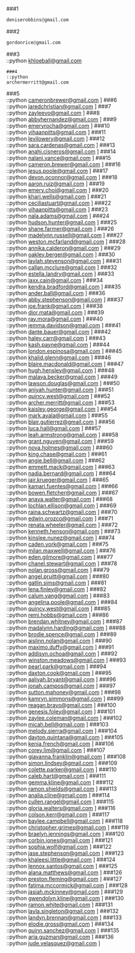 ###1   
```python
deniserobbins@gmail.com 
```
###2   
```python
gordonrice@gmail.com 
```
###3   
::python
khloeball@gmail.com 
```
###4   
::python
archermerritt@gmail.com 
```
###5   
::python
cameronbrewer@gmail.com 
]
###6   
::python
jaredchristian@gmail.com 
]
###7   
::python
zayleevo@gmail.com 
]
###8   
::python
abbyhernandez@gmail.com 
]
###9   
::python
emeryrocha@gmail.com 
]
###10   
::python
vihaanpitts@gmail.com 
]
###11   
::python
levilowery@gmail.com 
]
###12   
::python
sara.cardenas@gmail.com 
]
###13   
::python
anahi.cisneros@gmail.com 
]
###14   
::python
nalani.vance@gmail.com 
]
###15   
::python
cameron.brewer@gmail.com 
]
###16   
::python
jesus.poole@gmail.com 
]
###17   
::python
devon.oconnor@gmail.com 
]
###18   
::python
aaron.ruiz@gmail.com 
]
###19   
::python
emery.choi@gmail.com 
]
###20   
::python
khari.wells@gmail.com 
]
###21   
::python
ceciliastuart@gmail.com 
]
###22   
::python
vihaanpitts@gmail.com 
]
###23   
::python
nala.adams@gmail.com 
]
###24   
::python
hudson.hunter@gmail.com 
]
###25   
::python
shane.farmer@gmail.com 
]
###26   
::python
madelynn.russell@gmail.com 
]
###27   
::python
weston.mcfarland@gmail.com 
]
###28   
::python
annika.calderon@gmail.com 
]
###29   
::python
oakley.berger@gmail.com 
]
###30   
::python
laylah.stevenson@gmail.com 
]
###31   
::python
callan.mcclure@gmail.com 
]
###32   
::python
estella.landry@gmail.com 
]
###33   
::python
jaxx.cain@gmail.com 
]
###34   
::python
kendra.bradford@gmail.com 
]
###35   
::python
ander.ball@gmail.com 
]
###36   
::python
abby.stephenson@gmail.com 
]
###37   
::python
joe.frank@gmail.com 
]
###38   
::python
dior.mata@gmail.com 
]
###39   
::python
ray.mora@gmail.com 
]
###40   
::python
jemma.davidson@gmail.com 
]
###41   
::python
dante.bauer@gmail.com 
]
###42   
::python
haley.carr@gmail.com 
]
###43   
::python
kash.payne@gmail.com 
]
###44   
::python
london.espinosa@gmail.com 
]
###45   
::python
khalid.glenn@gmail.com 
]
###46   
::python
blaire.macdonald@gmail.com 
]
###47   
::python
hugh.hensley@gmail.com 
]
###48   
::python
malaya.becker@gmail.com 
]
###49   
::python
lawson.douglas@gmail.com 
]
###50   
::python
aniyah.hunter@gmail.com 
]
###51   
::python
quincy.west@gmail.com 
]
###52   
::python
archer.merritt@gmail.com 
]
###53   
::python
kaisley.george@gmail.com 
]
###54   
::python
mark.ayala@gmail.com 
]
###55   
::python
blair.gutierrez@gmail.com 
]
###56   
::python
luca.hall@gmail.com 
]
###57   
::python
leah.armstrong@gmail.com 
]
###58   
::python
grant.nguyen@gmail.com 
]
###59   
::python
nova.holmes@gmail.com 
]
###60   
::python
king.chase@gmail.com 
]
###61   
::python
angie.bell@gmail.com 
]
###62   
::python
emmett.mack@gmail.com 
]
###63   
::python
nadia.bernard@gmail.com 
]
###64   
::python
jair.krueger@gmail.com 
]
###65   
::python
kamari.fuentes@gmail.com 
]
###66   
::python
bowen.fletcher@gmail.com 
]
###67   
::python
anaya.walter@gmail.com 
]
###68   
::python
lochlan.ellison@gmail.com 
]
###69   
::python
raina.schwartz@gmail.com 
]
###70   
::python
edwin.orozco@gmail.com 
]
###71   
::python
renata.wheeler@gmail.com 
]
###72   
::python
kenneth.henson@gmail.com 
]
###73   
::python
kinslee.nunez@gmail.com 
]
###74   
::python
caden.york@gmail.com 
]
###75   
::python
milan.maxwell@gmail.com 
]
###76   
::python
eden.gilmore@gmail.com 
]
###77   
::python
chanel.stewart@gmail.com 
]
###78   
::python
nolan.gross@gmail.com 
]
###79   
::python
angel.pruitt@gmail.com 
]
###80   
::python
gatlin.sims@gmail.com 
]
###81   
::python
lena.finley@gmail.com 
]
###82   
::python
calum.yang@gmail.com 
]
###83   
::python
angelina.poole@gmail.com 
]
###84   
::python
quincy.west@gmail.com 
]
###85   
::python
remi.hobbs@gmail.com 
]
###86   
::python
brendan.whitney@gmail.com 
]
###87   
::python
madalynn.harding@gmail.com 
]
###88   
::python
brodie.spence@gmail.com 
]
###89   
::python
aislinn.nolan@gmail.com 
]
###90   
::python
maximo.duffy@gmail.com 
]
###91   
::python
addisyn.ochoa@gmail.com 
]
###92   
::python
winston.meadows@gmail.com 
]
###93   
::python
pearl.park@gmail.com 
]
###94   
::python
daxton.cook@gmail.com 
]
###95   
::python
aaliyah.bryant@gmail.com 
]
###96   
::python
jonah.campos@gmail.com 
]
###97   
::python
sutton.mahoney@gmail.com 
]
###98   
::python
kamryn.simmons@gmail.com 
]
###99   
::python
reagan.bravo@gmail.com 
]
###100   
::python
genesis.foley@gmail.com 
]
###101   
::python
zaylee.coleman@gmail.com 
]
###102   
::python
micah.bell@gmail.com 
]
###103   
::python
melody.sierra@gmail.com 
]
###104   
::python
dayton.quintana@gmail.com 
]
###105   
::python
kenia.french@gmail.com 
]
###106   
::python
corey.lim@gmail.com 
]
###107   
::python
giavanna.franklin@gmail.com 
]
###108   
::python
simon.lindsey@gmail.com 
]
###109   
::python
colette.parker@gmail.com 
]
###110   
::python
caleb.hart@gmail.com 
]
###111   
::python
gemma.kline@gmail.com 
]
###112   
::python
ramon.shields@gmail.com 
]
###113   
::python
analia.cline@gmail.com 
]
###114   
::python
cullen.rangel@gmail.com 
]
###115   
::python
gloria.walters@gmail.com 
]
###116   
::python
colson.kerr@gmail.com 
]
###117   
::python
baylee.campbell@gmail.com 
]
###118   
::python
christopher.grimes@gmail.com 
]
###119   
::python
braelyn.jennings@gmail.com 
]
###120   
::python
corbin.jones@gmail.com 
]
###121   
::python
sophia.wolf@gmail.com 
]
###122   
::python
jase.stephenson@gmail.com 
]
###123   
::python
khaleesi.little@gmail.com 
]
###124   
::python
lennox.santos@gmail.com 
]
###125   
::python
alana.matthews@gmail.com 
]
###126   
::python
preston.fleming@gmail.com 
]
###127   
::python
fatima.mccormick@gmail.com 
]
###128   
::python
jasiah.mckinney@gmail.com 
]
###129   
::python
gwendolyn.kline@gmail.com 
]
###130   
::python
ramon.white@gmail.com 
]
###131   
::python
layla.singleton@gmail.com 
]
###132   
::python
landyn.brennan@gmail.com 
]
###133   
::python
elodie.gross@gmail.com 
]
###134   
::python
quinn.sanchez@gmail.com 
]
###135   
::python
aria.guzman@gmail.com 
]
###136   
::python
jude.velasquez@gmail.com 
]
